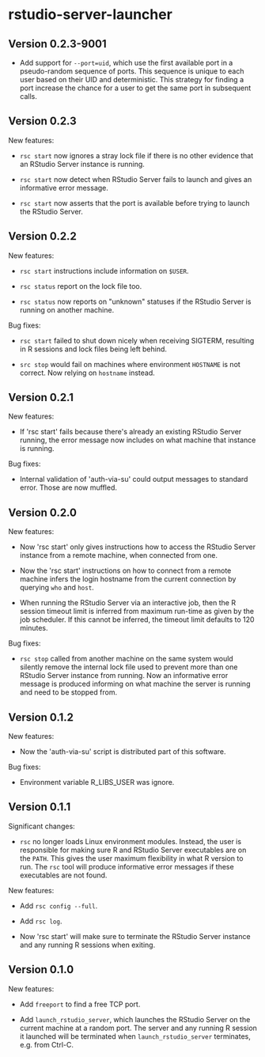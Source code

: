 # rstudio-server-launcher

## Version 0.2.3-9001

* Add support for `--port=uid`, which use the first available port in
  a pseudo-random sequence of ports. This sequence is unique to each user
  based on their UID and deterministic. This strategy for finding a port
  increase the chance for a user to get the same port in subsequent calls.


## Version 0.2.3

New features:

* `rsc start` now ignores a stray lock file if there is no other
  evidence that an RStudio Server instance is running.

* `rsc start` now detect when RStudio Server fails to launch and
  gives an informative error message.

* `rsc start` now asserts that the port is available before trying
  to launch the RStudio Server.


## Version 0.2.2

New features:

* `rsc start` instructions include information on `$USER`.

* `rsc status` report on the lock file too.

* `rsc status` now reports on "unknown" statuses if the RStudio
  Server is running on another machine.

Bug fixes:

* `rsc start` failed to shut down nicely when receiving SIGTERM,
  resulting in R sessions and lock files being left behind.

* `src stop` would fail on machines where environment `HOSTNAME`
  is not correct. Now relying on `hostname` instead.


## Version 0.2.1

New features:

* If 'rsc start' fails because there's already an existing RStudio
  Server running, the error message now includes on what machine
  that instance is running.

Bug fixes:

* Internal validation of 'auth-via-su' could output messages to
  standard error. Those are now muffled.


## Version 0.2.0

New features:

* Now 'rsc start' only gives instructions how to access the RStudio
  Server instance from a remote machine, when connected from one.

* Now the 'rsc start' instructions on how to connect from a remote
  machine infers the login hostname from the current connection
  by querying `who` and `host`.

* When running the RStudio Server via an interactive job, then the
  R session timeout limit is inferred from maximum run-time as given
  by the job scheduler. If this cannot be inferred, the timeout
  limit defaults to 120 minutes.

Bug fixes:

* `rsc stop` called from another machine on the same system would
  silently remove the internal lock file used to prevent more than
  one RStudio Server instance from running.  Now an informative
  error message is produced informing on what machine the server
  is running and need to be stopped from.


## Version 0.1.2

New features:

* Now the 'auth-via-su' script is distributed part of this software.

Bug fixes:

* Environment variable R_LIBS_USER was ignore.


## Version 0.1.1

Significant changes:

* `rsc` no longer loads Linux environment modules.  Instead, the user is
  responsible for making sure R and RStudio Server executables are on the
  `PATH`.  This gives the user maximum flexibility in what R version to
  run.  The `rsc` tool will produce informative error messages if these
  executables are not found.

New features:

* Add `rsc config --full`.

* Add `rsc log`.

* Now 'rsc start' will make sure to terminate the RStudio Server instance
  and any running R sessions when exiting.
  

## Version 0.1.0

New features:

* Add `freeport` to find a free TCP port.

* Add `launch_rstudio_server`, which launches the RStudio Server on the current
  machine at a random port.  The server and any running R session it launched
  will be terminated when `launch_rstudio_server` terminates, e.g. from Ctrl-C.


